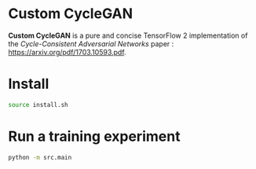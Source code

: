 # Custom CycleGAN

**Custom CycleGAN** is a pure and concise TensorFlow 2 implementation of the *Cycle-Consistent Adversarial Networks* paper : https://arxiv.org/pdf/1703.10593.pdf.

# Install

```bash
source install.sh
```

# Run a training experiment

```bash
python -m src.main
```